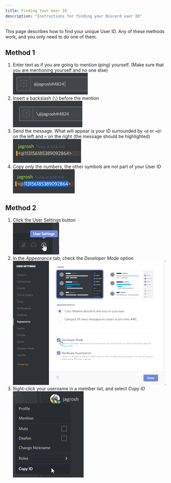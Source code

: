 ```yaml
---
title: Finding Your User ID
description: "Instructions for finding your Discord user ID"
---
```


This page describes how to find your unique User ID. Any of these methods work, and you only need to do one of them.

## Method 1
1. Enter text as if you are going to mention (ping) yourself. (Make sure that you are mentioning yourself and no one else)<br>![Mention](/assets/images/mention.png)
2. Insert a backslash (`\`) before the mention<br>![Backslash](/assets/images/backslash.png)
3. Send the message. What will appear is your ID surrounded by `<@` or `<@!` on the left and `>` on the right (the message should be highlighted)<br>![ID](/assets/images/message-id.png)
4. Copy _only_ the numbers; the other symbols are not part of your User ID<br>![Copy](/assets/images/id-copy.png)

## Method 2
1. Click the User Settings button<br>![User Settings](/assets/images/user-settings.png)
2. In the *Appearance* tab, check the *Developer Mode* option<br>![Developer Mode](/assets/images/developer-mode.png)
3. Right-click your username in a member list, and select *Copy ID*<br>![Copy ID](/assets/images/devmode-copy-id.png)